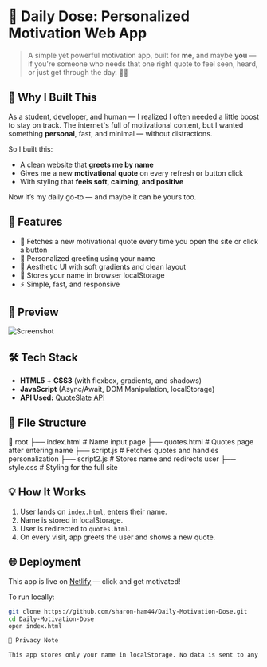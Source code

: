 # 🌟 Daily Dose: Personalized Motivation Web App

> A simple yet powerful motivation app, built for **me**, and maybe **you** — if you're someone who needs that one right quote to feel seen, heard, or just get through the day. 💬✨


## 🧠 Why I Built This

As a student, developer, and human — I realized I often needed a little boost to stay on track. The internet's full of motivational content, but I wanted something **personal**, fast, and minimal — without distractions.

So I built this:
- A clean website that **greets me by name**
- Gives me a new **motivational quote** on every refresh or button click
- With styling that **feels soft, calming, and positive**

Now it’s my daily go-to — and maybe it can be yours too.
## 🚀 Features

- 💬 Fetches a new motivational quote every time you open the site or click a button
- 🧠 Personalized greeting using your name
- 🌈 Aesthetic UI with soft gradients and clean layout
- 💾 Stores your name in browser localStorage
- ⚡ Simple, fast, and responsive

## 📸 Preview

![Screenshot](https://github.com/user-attachments/assets/17700a7d-75f2-48eb-9314-a9e06591e027)

## 🛠️ Tech Stack

- **HTML5** + **CSS3** (with flexbox, gradients, and shadows)
- **JavaScript** (Async/Await, DOM Manipulation, localStorage)
- **API Used:** [QuoteSlate API](https://quoteslate.vercel.app/api/quotes/random)

## 📂 File Structure

📁 root
├── index.html # Name input page
├── quotes.html # Quotes page after entering name
├── script.js # Fetches quotes and handles personalization
├── script2.js # Stores name and redirects user
├── style.css # Styling for the full site


## 💡 How It Works

1. User lands on `index.html`, enters their name.
2. Name is stored in localStorage.
3. User is redirected to `quotes.html`.
4. On every visit, app greets the user and shows a new quote.

## 🌐 Deployment

This app is live on [Netlify]([https://dailymotivationdose.netlify.app/quote.html]) — click and get motivated!

To run locally:
```bash
git clone https://github.com/sharon-ham44/Daily-Motivation-Dose.git
cd Daily-Motivation-Dose
open index.html

🔐 Privacy Note

This app stores only your name in localStorage. No data is sent to any server. 100% private & browser-only.
